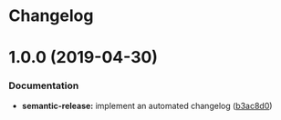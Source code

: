 # Changelog

# 1.0.0 (2019-04-30)


### Documentation

* **semantic-release:** implement an automated changelog ([b3ac8d0](https://github.com/myii/rkhunter-formula/commit/b3ac8d0))
